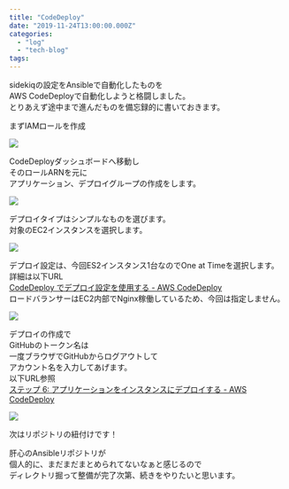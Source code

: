 ```yaml
---
title: "CodeDeploy"
date: "2019-11-24T13:00:00.000Z"
categories: 
  - "log"
  - "tech-blog"
tags: 
---
```


sidekiqの設定をAnsibleで自動化したものを  
AWS CodeDeployで自動化しようと格闘しました。  
とりあえず途中まで進んだものを備忘録的に書いておきます。

まずIAMロールを作成

![](http://wp.suwa3.me/wp-content/uploads/2019/11/image.png?w=1024)

CodeDeployダッシュボードへ移動し  
そのロールARNを元に  
アプリケーション、デプロイグループの作成をします。

![](http://wp.suwa3.me/wp-content/uploads/2019/11/image-1.png?w=1024)

デプロイタイプはシンプルなものを選びます。  
対象のEC2インスタンスを選択します。

![](http://wp.suwa3.me/wp-content/uploads/2019/11/image-2.png?w=1024)

デプロイ設定は、今回ES2インスタンス1台なのでOne at Timeを選択します。  
詳細は以下URL  
[CodeDeploy でデプロイ設定を使用する - AWS CodeDeploy](https://docs.aws.amazon.com/ja_jp/codedeploy/latest/userguide/deployment-configurations.html)  
ロードバランサーはEC2内部でNginx稼働しているため、今回は指定しません。

![](http://wp.suwa3.me/wp-content/uploads/2019/11/image-3.png?w=1024)

デプロイの作成で  
GitHubのトークン名は  
一度ブラウザでGitHubからログアウトして  
アカウント名を入力してあげます。  
以下URL参照  
[ステップ 6: アプリケーションをインスタンスにデプロイする - AWS CodeDeploy](https://docs.aws.amazon.com/ja_jp/codedeploy/latest/userguide/tutorials-github-deploy-application.html)

![](http://wp.suwa3.me/wp-content/uploads/2019/11/image-4.png?w=1024)

次はリポジトリの紐付けです！

肝心のAnsibleリポジトリが  
個人的に、まだまだまとめられてないなぁと感じるので  
ディレクトリ掘って整備が完了次第、続きをやりたいと思います。
